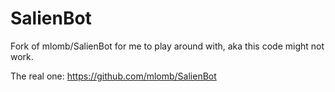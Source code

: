 # SalienBot

Fork of mlomb/SalienBot for me to play around with, aka this code might not work.

The real one: https://github.com/mlomb/SalienBot

